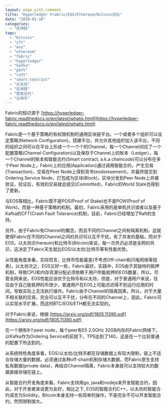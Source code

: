 ```yaml
---
layout: page_with_comment
title: "Hyperledger Frabric/EOS/Ethereum/Bitcoin对比"
date: "2020-01-16"
categories: 
  - "区块链"
tags: 
  - "bitcoin"
  - "cft"
  - "eos"
  - "ethereum"
  - "fabric"
  - "hyperledger"
  - "kafka"
  - "pbft"
  - "raft"
  - "smart-contract"
  - "以太坊"
  - "区块链"
  - "智能合约"
  - "比特币"
---
```


Fabric的知识源于 [https://hyperledger-fabric.readthedocs.io/en/latest/whatis.html](https://hyperledger-fabric.readthedocs.io/en/latest/whatis.html)

Fabric是一个基于策略的有权限机制的通用区块链平台。一个或者多个组织可以设定策略(Network Configuration)，搭建平台，并允许其他组织加入该平台，不同的组织之间可以在平台上形成一个一个个的Channel，每一个Channel对应了一个配置策略(Channel Configuration)以及保存于Channel上的账本（Ledger），每一个Channel的账本和智能合约(Smart contract, a.k.a chaincode)可以分布在多个Peer Node上，Fabric上的应用(Application)通过调用智能合约，产生交易(Transaction)，交易在Peer Node上得到背书(endoresement)，并最终提交到Ordering Service Node，打包成为区块(Block)，区块分发到Peer Node上并被验证，验证后，有效的交易就会提交(Committed)，Fabric的World State也得到了更新。

与EOS等相比，Fabric既不是POS(Proof of Stake)也不是POW(Proof of Work)，而是一种基于策略的机制。最初，Fabric采用的是单机共识或者以及基于Kafka的CFT(Crash Fault Tolerance)机制，目前，Fabric已经增加了Raft的支持。

另外，由于Fabric有Channel的概念，而且不同的Channel之间有隔离机制，这就使得Fabric在不同的Channel之间的共识可以互不干扰，有了并发的基础，而对于EOS，以太坊(Ethereum)和比特币(Bitcoin)来说，每一次共识必须是全网的共识，这决定了Fabric天生就比EOS/以太坊/比特币等有性能优势。

从性能角度来看，实际而言，比特币性能最差(不考虑Off-chain和闪电网络等因素)，以太坊次之，EOS又好一些，Fabric最好。实践中，EOS由于其独特的抵押机制，导致CPU和内存资源分配必须依赖于用户所能抵押的EOS数量，所以，尽管全网来说，EOS性能应该优于比特币和以太坊，但是，对于普通用户来说，往往由于自己能抵押的币很少，普通用户在EOS上可能迟迟得不到运行应用的时间，导致实际上无法执行操作。Fabric由于Channel的隔离因素，所以，对于大量不相关联的交易，完全可以互不干扰，分布在不同的Channel上，因此，Fabric可以实现水平扩展，而这时BTC/EOS/ETH都无法实现的。

对于Fabric来说，根据 [https://arxiv.org/pdf/1805.11390.pdf](https://arxiv.org/pdf/1805.11390.pdf)

在一个拥有8个peer node，每个peer有E5 2.0GHz 32GB内存的Fabric网络下，以Kafka作为Ordering Service的前提下，TPS达到了140，这是在一个比较普通的配置下所达到的。

从系统特性角度来看，EOS/以太坊/比特币都在存储数据上有较大限制，链上不适合存储大量的数据。必须通过各种off-chain机制存储大数据，而Fabric原生支持私有数据(private data)，再结合Channel隔离，Fabric本身就可以支持较大的数据直接存储在链上。

从智能合约开发角度来看，Fabric支持用go, java和nodejs来开发智能合约，因此，对于开发者来说更为友好，相比之下, EOS的智能合约C++，以太坊的智能合约语言为Solidity，Bitcoin本身支持一些简单的操作，不是完全不可以开发智能合约，然而限制很大。
